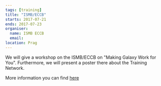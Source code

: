 ```yaml
---
tags: [training]
title: "ISMB/ECCB"
starts: 2017-07-21
ends: 2017-07-23
organiser:
  name: ISMB ECCB
  email:
location: Prag
---
```


We will give a workshop on the ISMB/ECCB on "Making Galaxy Work for You". Furthermore, we will present a poster there about the Training Network.

More information you can find [here](https://www.iscb.org/ismbeccb2017)